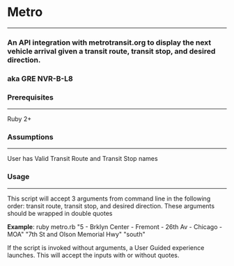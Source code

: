 # Metro
----------
### An API integration with metrotransit.org to display the next vehicle arrival given a transit route, transit stop, and desired direction.

### aka GRE NVR-B-L8

### Prerequisites

----------
Ruby 2+


### Assumptions

----------
User has Valid Transit Route and Transit Stop names


### Usage

----------

This script will accept 3 arguments from command line in the following order: transit route, transit stop, and desired direction.  These arguments should be wrapped in double quotes

**Example**:  ruby metro.rb "5 - Brklyn Center - Fremont - 26th Av - Chicago - MOA" "7th St  and Olson Memorial Hwy" "south"

If the script is invoked without arguments, a User Guided experience launches.  This will accept the inputs with or without quotes.


